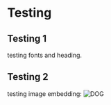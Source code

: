 # Testing 
## Testing 1
testing fonts and heading.

## Testing 2
testing image embedding:
![DOG](https://upload.wikimedia.org/wikipedia/commons/5/5b/Dog_%28Canis_lupus_familiaris%29_%281%29.jpg)
